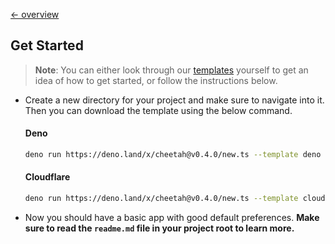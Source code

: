 [← overview](https://github.com/azurystudio/cheetah/blob/dev/guide/index.md)

## Get Started

> **Note**: You can either look through our [templates](https://github.com/azurystudio/cheetah/tree/dev/templates) yourself to get an idea of how to get started, or follow the instructions below.

- Create a new directory for your project and make sure to navigate into it. Then you can download the template using the below command.

    #### Deno

    ```bash
    deno run https://deno.land/x/cheetah@v0.4.0/new.ts --template deno
    ```

    #### Cloudflare

    ```bash
    deno run https://deno.land/x/cheetah@v0.4.0/new.ts --template cloudflare
    ```

- Now you should have a basic app with good default preferences. **Make sure to read the `readme.md` file in your project root to learn more.**
